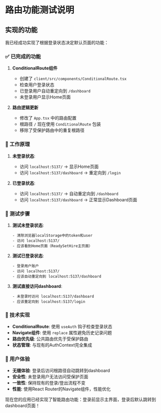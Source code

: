 # 路由功能测试说明

## 实现的功能

我已经成功实现了根据登录状态决定默认页面的功能：

### ✅ 已完成的功能

1. **ConditionalRoute组件**
   - 创建了 `client/src/components/ConditionalRoute.tsx`
   - 检查用户登录状态
   - 已登录用户自动重定向到 `/dashboard`
   - 未登录用户显示Home页面

2. **路由逻辑更新**
   - 修改了 `App.tsx` 中的路由配置
   - 根路径 `/` 现在使用 `ConditionalRoute` 包装
   - 移除了受保护路由中的重复根路径

### 🌟 工作原理

1. **未登录状态**:
   - 访问 `localhost:5137/` → 显示Home页面
   - 访问 `localhost:5137/dashboard` → 重定向到 `/login`

2. **已登录状态**:
   - 访问 `localhost:5137/` → 自动重定向到 `/dashboard`
   - 访问 `localhost:5137/dashboard` → 正常显示Dashboard页面

### 📱 测试步骤

1. **测试未登录状态**:
   ```
   - 清除浏览器localStorage中的token和user
   - 访问 localhost:5137/
   - 应该看到Home页面（ReadySetHire主页面）
   ```

2. **测试已登录状态**:
   ```
   - 登录用户账户
   - 访问 localhost:5137/
   - 应该自动重定向到 localhost:5137/dashboard
   ```

3. **测试直接访问dashboard**:
   ```
   - 未登录时访问 localhost:5137/dashboard
   - 应该重定向到 localhost:5137/login
   ```

### 🔧 技术实现

- **ConditionalRoute**: 使用 `useAuth` 钩子检查登录状态
- **Navigate组件**: 使用 `replace` 属性避免历史记录问题
- **路由优先级**: 公共路由优先于受保护路由
- **状态管理**: 与现有的AuthContext完全集成

### 🎯 用户体验

- **无缝体验**: 登录后访问根路径自动跳转到dashboard
- **安全性**: 未登录用户无法访问受保护页面
- **一致性**: 保持现有的登录/登出流程不变
- **性能**: 使用React Router的Navigate组件，性能优化

现在您的应用已经实现了智能路由功能：登录前显示主界面，登录后默认跳转到dashboard页面！
